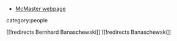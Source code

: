 * [McMaster webpage](http://www.math.mcmaster.ca/index.php/people/faculty-emerti/66-/faculty-emeriti/340-banaschewski-bernhard.html)

category:people

[[!redirects Bernhard Banaschewski]]
[[!redirects Banaschewski]] 
